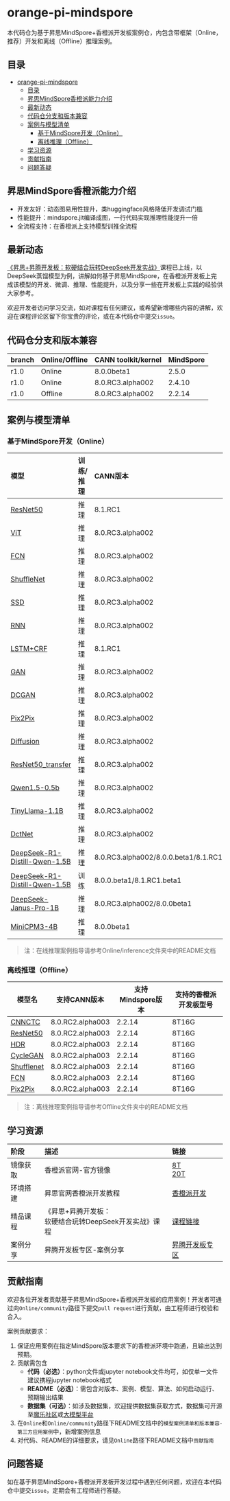 # orange-pi-mindspore

本代码仓为基于昇思MindSpore+香橙派开发板案例仓，内包含带框架（Online，推荐）开发和离线（Offline）推理案例。

## 目录

- [orange-pi-mindspore](#orange-pi-mindspore)
  - [目录](#目录)
  - [昇思MindSpore香橙派能力介绍](#昇思mindspore香橙派能力介绍)
  - [最新动态](#最新动态)
  - [代码仓分支和版本兼容](#代码仓分支和版本兼容)
  - [案例与模型清单](#案例与模型清单)
    - [基于MindSpore开发（Online）](#基于mindspore开发online)
    - [离线推理（Offline）](#离线推理offline)
  - [学习资源](#学习资源)
  - [贡献指南](#贡献指南)
  - [问题答疑](#问题答疑)
## 昇思MindSpore香橙派能力介绍

- 开发友好：动态图易用性提升，类huggingface风格降低开发调试门槛
- 性能提升：mindspore.jit编译成图，一行代码实现推理性能提升一倍
- 全流程支持：在香橙派上支持模型训推全流程

## 最新动态

[《昇思+昇腾开发板：软硬结合玩转DeepSeek开发实战》](https://www.hiascend.com/developer/courses/detail/1925362775376744449)课程已上线，以DeepSeek蒸馏模型为例，讲解如何基于昇思MindSpore，在香橙派开发板上完成该模型的开发、微调、推理、性能提升，以及分享一些在开发板上实践的经验供大家参考。

欢迎开发者访问学习交流，如对课程有任何建议，或希望新增哪些内容的讲解，欢迎在课程评论区留下你宝贵的评论，或在本代码仓中提交`issue`。


## 代码仓分支和版本兼容

| branch | Online/Offline | CANN toolkit/kernel | MindSpore |
| :----- |:----- |:----- |:----- |
| r1.0 | Online | 8.0.0beta1 | 2.5.0 |
| r1.0 | Online | 8.0.RC3.alpha002 | 2.4.10 |
| r1.0 | Offline | 8.0.RC3.alpha002 | 2.2.14 |

## 案例与模型清单
### 基于MindSpore开发（Online）
| 模型 | 训练/推理 | CANN版本 | Mindspore版本 | 香橙派开发板型号 |
| :----- |:----- |:----- |:-----|:-----|
| [ResNet50](https://github.com/mindspore-courses/orange-pi-mindspore/tree/master/Online/inference/02-ResNet50) | 推理 | 8.1.RC1  | 2.6.0| 8T8G |
|[ViT](https://github.com/mindspore-courses/orange-pi-mindspore/tree/master/Online/inference/03-ViT)| 推理 | 8.0.RC3.alpha002  | 2.4.10| 8T16G |
|[FCN](https://github.com/mindspore-courses/orange-pi-mindspore/tree/master/Online/inference/04-FCN)| 推理 | 8.0.RC3.alpha002  | 2.4.10| 8T16G |
|[ShuffleNet](https://github.com/mindspore-courses/orange-pi-mindspore/tree/master/Online/inference/05-ShuffleNet)| 推理 | 8.0.RC3.alpha002  | 2.4.10| 8T16G |
|[SSD](https://github.com/mindspore-courses/orange-pi-mindspore/tree/master/Online/inference/06-SSD)| 推理 | 8.0.RC3.alpha002  | 2.4.10| 8T16G |
|[RNN](https://github.com/mindspore-courses/orange-pi-mindspore/tree/master/Online/inference/07-RNN)| 推理 | 8.0.RC3.alpha002  | 2.4.10| 8T16G |
|[LSTM+CRF](https://github.com/mindspore-courses/orange-pi-mindspore/tree/master/Online/inference/08-LSTM%2BCRF)| 推理 | 8.1.RC1  | 2.6.0| 8T8G |
|[GAN](https://github.com/mindspore-courses/orange-pi-mindspore/tree/master/Online/inference/09-GAN)| 推理 | 8.0.RC3.alpha002  | 2.4.10| 8T16G |
|[DCGAN](https://github.com/mindspore-courses/orange-pi-mindspore/tree/master/Online/inference/10-DCGAN)|  推理 |8.0.RC3.alpha002  | 2.4.10| 8T16G |
|[Pix2Pix](https://github.com/mindspore-courses/orange-pi-mindspore/tree/master/Online/inference/11-Pix2Pix)|  推理 | 8.0.RC3.alpha002  | 2.4.10| 8T16G |
|[Diffusion](https://github.com/mindspore-courses/orange-pi-mindspore/tree/master/Online/inference/12-Diffusion)|  推理 | 8.0.RC3.alpha002  | 2.4.10| 8T16G |
|[ResNet50_transfer](https://github.com/mindspore-courses/orange-pi-mindspore/tree/master/Online/inference/13-ResNet50_transfer)|  推理 | 8.0.RC3.alpha002  | 2.4.10| 8T16G |
|[Qwen1.5-0.5b](https://github.com/mindspore-courses/orange-pi-mindspore/tree/master/Online/inference/14-qwen1.5-0.5b)| 推理 | 8.0.RC3.alpha002  | 2.4.10| 8T16G |
|[TinyLlama-1.1B](https://github.com/mindspore-courses/orange-pi-mindspore/tree/master/Online/inference/15-tinyllama)| 推理 | 8.0.RC3.alpha002  | 2.4.10| 8T16G |
|[DctNet](https://github.com/mindspore-courses/orange-pi-mindspore/tree/master/Online/inference/16-DctNet)  | 推理 | 8.0.RC3.alpha002  | 2.4.10| 8T16G |
|[DeepSeek-R1-Distill-Qwen-1.5B](https://github.com/mindspore-courses/orange-pi-mindspore/tree/master/Online/inference/17-DeepSeek-R1-Distill-Qwen-1.5B)  | 推理 | 8.0.RC3.alpha002/8.0.0.beta1/8.1.RC1.beta1  | 2.4.10/2.5.0/2.6.0| 20T24G |
|[DeepSeek-R1-Distill-Qwen-1.5B](https://github.com/mindspore-courses/orange-pi-mindspore/tree/master/Online/training/17-DeepSeek-R1-Distill-Qwen-1.5B)  | 训练 | 8.0.0.beta1/8.1.RC1.beta1  | 2.5.0/2.6.0 | 20T24G |
|[DeepSeek-Janus-Pro-1B](https://github.com/mindspore-courses/orange-pi-mindspore/tree/master/Online/inference/18-DeepSeek-Janus-Pro-1B)  | 推理 | 8.0.RC3.alpha002/8.0.0beta1 | 2.4.10/2.5.0| 20T24G |
|[MiniCPM3-4B](https://github.com/mindspore-courses/orange-pi-mindspore/tree/master/Online/inference/19-MiniCPM3)  | 推理 | 8.0.0beta1 | 2.5.0| 20T24G |

> 注：在线推理案例指导请参考Online/inference文件夹中的README文档

### 离线推理（Offline）
| 模型名 | 支持CANN版本 | 支持Mindspore版本 | 支持的香橙派开发板型号 |
|  ----  | ---- | ---- | ---- |
| [CNNCTC](https://github.com/mindspore-courses/orange-pi-mindspore/tree/master/Offline/01-CNNCTC) | 8.0.RC2.alpha003  | 2.2.14| 8T16G |
|[ResNet50](https://github.com/mindspore-courses/orange-pi-mindspore/tree/master/Offline/02-ResNet50)| 8.0.RC2.alpha003  | 2.2.14| 8T16G |
|[HDR](https://github.com/mindspore-courses/orange-pi-mindspore/tree/master/Offline/03-HDR)| 8.0.RC2.alpha003  | 2.2.14| 8T16G |
|[CycleGAN](https://github.com/mindspore-courses/orange-pi-mindspore/tree/master/Offline/04-CycleGAN)| 8.0.RC2.alpha003  | 2.2.14| 8T16G |
|[Shufflenet](https://github.com/mindspore-courses/orange-pi-mindspore/tree/master/Offline/05-Shufflenet)|8.0.RC2.alpha003  | 2.2.14| 8T16G |
|[FCN](https://github.com/mindspore-courses/orange-pi-mindspore/tree/master/Offline/06-FCN)|8.0.RC2.alpha003  | 2.2.14| 8T16G |
|[Pix2Pix](https://github.com/mindspore-courses/orange-pi-mindspore/tree/master/Offline/07-Pix2Pix)|8.0.RC2.alpha003  | 2.2.14| 8T16G |

> 注：离线推理案例指导请参考Offline文件夹中的README文档

## 学习资源

| 阶段 | 描述 | 链接 |
| :----- |:----- |:----- |
| 镜像获取 | 香橙派官网-官方镜像 | [8T](http://www.orangepi.cn/html/hardWare/computerAndMicrocontrollers/service-and-support/Orange-Pi-AIpro.html)</br>[20T](http://www.orangepi.cn/html/hardWare/computerAndMicrocontrollers/details/Orange-Pi-AIpro(20T).html) |
| 环境搭建 | 昇思官网香橙派开发教程 | [香橙派开发](https://www.mindspore.cn/tutorials/zh-CN/r2.6.0/orange_pi/overview.html) | 
| 精品课程 | 《昇思+昇腾开发板：</br> 软硬结合玩转DeepSeek开发实战》课程  | [课程链接](https://www.hiascend.com/developer/courses/detail/1925362775376744449) | 
| 案例分享 | 昇腾开发板专区-案例分享 | [昇腾开发板专区](https://www.hiascend.com/developer/devboard) | 


## 贡献指南

欢迎各位开发者贡献基于昇思MindSpore+香橙派开发板的应用案例！开发者可通过向`Online/community`路径下提交`pull request`进行贡献，由工程师进行校验和合入。

案例贡献要求：

1. 保证应用案例在指定MindSpore版本要求下的香橙派环境中跑通，且输出达到预期。
2. 贡献需包含
    - **代码（必选）**：python文件或jupyter notebook文件均可，如仅单一文件建议携程jupyter notebook格式
    - **README（必选）**：需包含对版本、案例、模型、算法、如何启动运行、预期输出结果
    - **数据集（可选）**：如涉及数据集，欢迎提供数据集获取方式，数据集可开源至[魔乐社区](https://modelers.cn/)或[大模型平台](https://xihe.mindspore.cn/)
3. 在`Online`和`Online/community`路径下README文档中的`模型案例清单和版本兼容-第三方应用案例`中，新增案例信息
4. 对代码、README的详细要求，请见`Online`路径下README文档中`贡献指南`

## 问题答疑

如在基于昇思MindSpore+香橙派开发板开发过程中遇到任何问题，欢迎在本代码仓中提交`issue`，定期会有工程师进行答疑。
